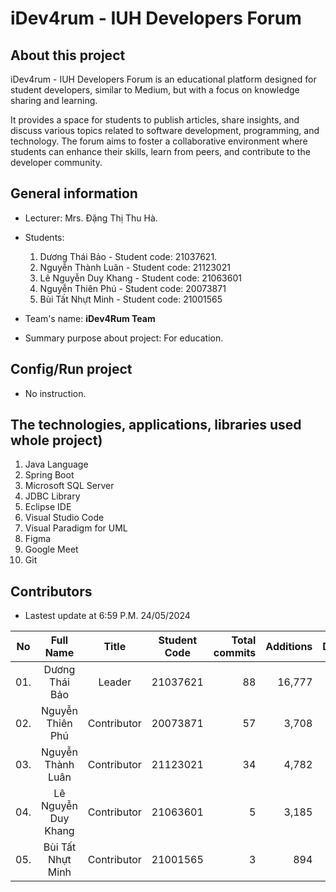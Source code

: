 # iDev4rum - IUH Developers Forum
## About this project
iDev4rum - IUH Developers Forum is an educational platform designed for student developers, similar to Medium, but with a focus on knowledge sharing and learning. 

It provides a space for students to publish articles, share insights, and discuss various topics related to software development, programming, and technology. The forum aims to foster a collaborative environment where students can enhance their skills, learn from peers, and contribute to the developer community.

## General information
- Lecturer: Mrs. Đặng Thị Thu Hà.
- Students:
    1. Dương Thái Bảo - Student code: 21037621.
    2. Nguyễn Thành Luân - Student code: 21123021
    3. Lê Nguyễn Duy Khang - Student code: 21063601
    4. Nguyễn Thiên Phú - Student code: 20073871
    5. Bùi Tất Nhựt Minh - Student code: 21001565

- Team's name: **iDev4Rum Team**
- Summary purpose about project: For education.

## Config/Run project
- No instruction.

## The technologies, applications, libraries used whole project)
1. Java Language
2. Spring Boot
3. Microsoft SQL Server
4. JDBC Library
5. Eclipse IDE
6. Visual Studio Code
7. Visual Paradigm for UML
8. Figma
9. Google Meet
10. Git

## Contributors
- Lastest update at 6:59 P.M. 24/05/2024

| No  | Full Name | Title | Student Code | Total commits  | Additions | Deletions | Join time | Disontinued |
| :--: |:--:| :--: | :--: | --:| --: | --: | :--: | :--: |
| 01. | Dương Thái Bảo | Leader | 21037621  | 88 | 16,777 | 7,301 | 08/24  | 12/24 |
| 02. | Nguyễn Thiên Phú | Contributor | 20073871 | 57 | 3,708 | 891 | 08/24 | 12/24 |
| 03. | Nguyễn Thành Luân | Contributor | 21123021 | 34 | 4,782 | 2,175 | 08/24 | 12/24 |
| 04. | Lê Nguyễn Duy Khang | Contributor | 21063601 | 5 | 3,185 | 775 | 08/24 | 12/24 |
| 05. | Bùi Tất Nhựt Minh | Contributor | 21001565 | 3 | 894 | 121 | 08/24 | 12/24 |
